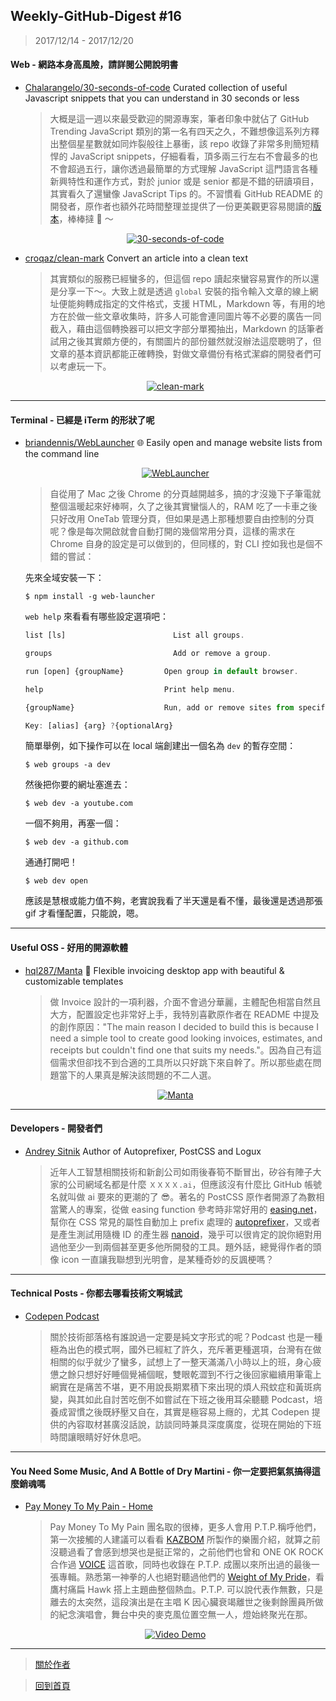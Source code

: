 ## Weekly-GitHub-Digest #16
> 2017/12/14 - 2017/12/20

#### Web - 網路本身高風險，請詳閱公開說明書
- [Chalarangelo/30-seconds-of-code](https://github.com/Chalarangelo/30-seconds-of-code)  Curated collection of useful Javascript snippets that you can understand in 30 seconds or less
  
  > 大概是這一週以來最受歡迎的開源專案，筆者印象中就佔了 GitHub Trending JavaScript 類別的第一名有四天之久，不難想像這系列方釋出整個星星數就如同炸裂般往上暴衝，該 repo 收錄了非常多則簡短精悍的 JavaScript snippets，仔細看看，頂多兩三行左右不會最多的也不會超過五行，讓你透過最簡單的方式理解 JavaScript 這門語言各種新興特性和運作方式，對於 junior 或是 senior 都是不錯的研讀項目，其實看久了還蠻像 JavaScript Tips 的。不習慣看 GitHub README 的開發者，原作者也額外花時間整理並提供了一份更美觀更容易閱讀的[版本](https://chalarangelo.github.io/30-seconds-of-code/)，棒棒撻 🎉 ～
  <p align="center">
    <a target="_blank" href="https://github.com/Chalarangelo/30-seconds-of-code"><img alt="30-seconds-of-code" src="https://i.imgur.com/d63nOez.png"></a>
  </p>
  
- [croqaz/clean-mark](https://github.com/croqaz/clean-mark)  Convert an article into a clean text

  > 其實類似的服務已經蠻多的，但這個 repo 讀起來蠻容易實作的所以還是分享一下～。大致上就是透過 `global` 安裝的指令輸入文章的線上網址便能夠轉成指定的文件格式，支援 HTML，Markdown 等，有用的地方在於做一些文章收集時，許多人可能會連同圖片等不必要的廣告一同截入，藉由這個轉換器可以把文字部分單獨抽出，Markdown 的話筆者試用之後其實頗方便的，有關圖片的部份雖然就沒辦法這麼聰明了，但文章的基本資訊都能正確轉換，對做文章備份有格式潔癖的開發者們可以考慮玩一下。
  <p align="center">
    <a target="_blank" href="https://github.com/croqaz/clean-mark"><img alt="clean-mark" src="https://i.imgur.com/5iwrSul.png"></a>
  </p>
---

#### Terminal - 已經是 iTerm 的形狀了呢
- [briandennis/WebLauncher](https://github.com/briandennis/WebLauncher)  🌐 Easily open and manage website lists from the command line
  <p align="center">
    <a target="_blank" href="https://github.com/briandennis/WebLauncher"><img alt="WebLauncher" src="https://i.imgur.com/gdUihJh.gif"></a>
  </p>
  
  
  > 自從用了 Mac 之後 Chrome 的分頁越開越多，搞的才沒幾下子筆電就整個溫暖起來好棒啊，久了之後其實蠻惱人的，RAM 吃了一卡車之後只好改用 OneTab 管理分頁，但如果是遇上那種想要自由控制的分頁呢？像是每次開啟就會自動打開的幾個常用分頁，這樣的需求在 Chrome 自身的設定是可以做到的，但同樣的，對 CLI 控如我也是個不錯的嘗試：

  先來全域安裝一下：
  ```shell
  $ npm install -g web-launcher
  ```
  `web help` 來看看有哪些設定選項吧：
  ```javascript
  list [ls] 			           List all groups.

  groups    			           Add or remove a group.

  run [open] {groupName} 		 Open group in default browser.

  help    			             Print help menu.

  {groupName} 			         Run, add or remove sites from specified group.

  Key: [alias] {arg} ?{optionalArg}
  ```
  簡單舉例，如下操作可以在 local 端創建出一個名為 `dev` 的暫存空間：
  ```shell
  $ web groups -a dev
  ```
  然後把你要的網址塞進去：
  ```shell
  $ web dev -a youtube.com
  ```
  一個不夠用，再塞一個：
  ```shell
  $ web dev -a github.com
  ```
  通通打開吧！
  ```shell
  $ web dev open
  ```
  應該是慧根或能力值不夠，老實說我看了半天還是看不懂，最後還是透過那張 gif 才看懂配置，只能說，嗯。
  
---

#### Useful OSS - 好用的開源軟體

- [hql287/Manta](https://github.com/hql287/Manta)  🎉 Flexible invoicing desktop app with beautiful & customizable templates

  > 做 Invoice 設計的一項利器，介面不會過分華麗，主體配色相當自然且大方，配置設定也非常好上手，我特別喜歡原作者在 README 中提及的創作原因："The main reason I decided to build this is because I need a simple tool to create good looking invoices, estimates, and receipts but couldn't find one that suits my needs."。因為自己有這個需求但卻找不到合適的工具所以只好跳下來自幹了。所以那些處在問題當下的人果真是解決該問題的不二人選。
  <p align="center">
    <a target="_blank" href="https://github.com/hql287/Manta"><img alt="Manta" src="https://i.imgur.com/xCtL4Av.jpg"></a>
  </p>
---

#### Developers - 開發者們

- [Andrey Sitnik](https://github.com/ai)  Author of Autoprefixer, PostCSS and Logux
  
  > 近年人工智慧相關技術和新創公司如雨後春筍不斷冒出，矽谷有陣子大家的公司網域名都是什麼 `ＸＸＸＸ.ai`，但應該沒有什麼比 GitHub 帳號名就叫做 ai 要來的更潮的了 😎。著名的 PostCSS 原作者開源了為數相當驚人的專案，從做 easing function 參考時非常好用的 [easing.net](https://github.com/ai/easings.net)，幫你在 CSS 常見的屬性自動加上 prefix 處理的 [autoprefixer](https://github.com/postcss/autoprefixer)，又或者是產生測試用隨機 ID 的產生器 [nanoid](https://github.com/ai/nanoid)，幾乎可以很肯定的說你絕對用過他至少一到兩個甚至更多他所開發的工具。題外話，總覺得作者的頭像 icon 一直讓我聯想到光明會，是某種奇妙的反諷梗嗎？

---

#### Technical Posts - 你都去哪看技術文啊城武

- [Codepen Podcast](https://blog.codepen.io/radio/)
  
  > 關於技術部落格有誰說過一定要是純文字形式的呢？Podcast 也是一種極為出色的模式啊，國外已經紅了許久，充斥著更種選項，台灣有在做相關的似乎就少了蠻多，試想上了一整天滿滿八小時以上的班，身心疲憊之餘只想好好睡個覺補個眠，雙眼乾澀到不行之後回家繼續用筆電上網實在是痛苦不堪，更不用說長期累積下來出現的煩人飛蚊症和黃斑病變，與其如此自討苦吃倒不如嘗試在下班之後用耳朵聽聽 Podcast，培養成習慣之後既紓壓又自在，其實是極容易上癮的，尤其 Codepen 提供的內容取材甚廣沒話說，訪談同時兼具深度廣度，從現在開始的下班時間讓眼睛好好休息吧。

---

#### You Need Some Music, And A Bottle of Dry Martini - 你一定要把氣氛搞得這麼銷魂嗎
- [Pay Money To My Pain - Home](https://www.youtube.com/watch?v=R-X6I5sRfyo)
  
  > Pay Money To My Pain 團名取的很棒，更多人會用 P.T.P.稱呼他們，第一次接觸的人建議可以看看 [KAZBOM](https://www.youtube.com/watch?v=_87GLJJnCqI) 所製作的樂團介紹，就算之前沒聽過看了會感到想哭也是挺正常的，之前他們也曾和 ONE OK ROCK 合作過 [VOICE](https://www.youtube.com/watch?v=8wTm9ouWrTo) 這首歌，同時也收錄在 P.T.P. 成團以來所出過的最後一張專輯。熟悉第一神拳的人也絕對聽過他們的 [Weight of My Pride](https://www.youtube.com/watch?v=eqfDSb648g8)，看鷹村痛扁 Hawk 搭上主題曲整個熱血。P.T.P. 可以說代表作無數，只是離去的太突然，這段演出是在主唱 K 因心臟衰竭離世之後剩餘團員所做的紀念演唱會，舞台中央的麥克風位置空無一人，燈始終聚光在那。
  <p align="center"> 
    <a href="https://www.youtube.com/watch?v=R-X6I5sRfyo">
      <img src="https://i.imgur.com/UbOiYyu.png" alt="Video Demo" />
    </a>
  </p>


---
> [關於作者](https://goo.gl/1pnqEk)

> [回到首頁](https://git.io/v5wk4)
